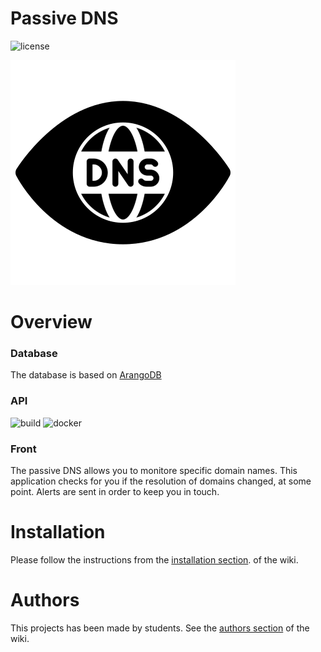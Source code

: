 # Passive DNS

![license](https://img.shields.io/github/license/Dadard29/PassiveDNS)

![logo](https://raw.githubusercontent.com/Dadard29/PassiveDNS/master/docs/images/passive_dns_black.png)

# Overview
### Database

The database is based on [ArangoDB](https://www.arangodb.com/)

### API
![build](https://img.shields.io/gitlab/pipeline/pfa-passive-dns/api/0.10.1)
![docker](https://img.shields.io/docker/v/dadard29/passive-dns-api?label=docker)

### Front




The passive DNS allows you to monitore specific domain names. This application checks for you if the resolution of domains changed, at some point. Alerts are sent in order to keep you in touch.

# Installation

Please follow the instructions from the [installation section](https://github.com/Dadard29/PassiveDNS/wiki/Installation). of the wiki.

# Authors

This projects has been made by students. See the [authors section](https://github.com/Dadard29/PassiveDNS/wiki/Authors) of the wiki.


